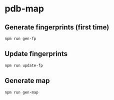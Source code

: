 # pdb-map

## Generate fingerprints (first time)

`npm run gen-fp`

## Update fingerprints

`npm run update-fp`

## Generate map

`npm run gen-map`
